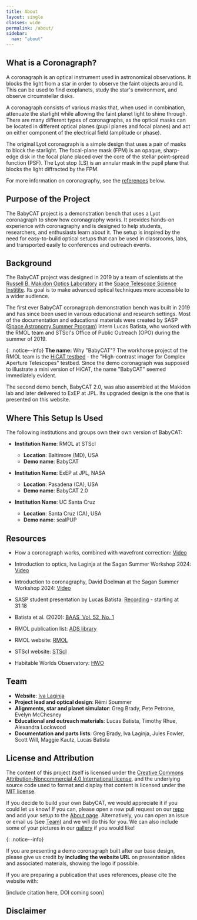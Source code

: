 ```yaml
---
title: About
layout: single
classes: wide
permalink: /about/
sidebar:
  nav: "about"
---
```


## What is a Coronagraph?

A coronagraph is an optical instrument used in astronomical observations. It blocks the light from a star in order to
observe the faint objects around it. This can be used to find exoplanets, study the star's environment, and observe
circumstellar disks.

A coronagraph consists of various masks that, when used in combination, attenuate the starlight while allowing the faint
planet light to shine through. There are many different types of coronagraphs, as the optical masks can be located in
different optical planes (pupil planes and focal planes) and act on either component of the electrical field (amplitude or phase).

The original Lyot coronagraph is a simple design that uses a pair of masks to block the starlight. The
focal-plane mask (FPM) is an opaque, sharp-edge disk in the focal plane placed over the core of the stellar point-spread
function (PSF). The Lyot stop (LS) is an annular mask in the pupil plane that blocks the light diffracted by the FPM.

For more information on coronagraphy, see the [references](#resources) below.

## Purpose of the Project

The BabyCAT project is a demonstration bench that uses a Lyot coronagraph to show how coronagraphy works. It provides 
hands-on experience with coronagraphy and is designed to help students, researchers, and enthusiasts learn about it.
The setup is inspired by the need for easy-to-build optical setups that can be used in classrooms, labs, and transported
easily to conferences and outreach events.

## Background

The BabyCAT project was designed in 2019 by a team of scientists at the
[Russell B. Makidon Optics Laboratory](https://www.stsci.edu/stsci-research/research-topics-and-programs/russell-b-makidon-optics-laboratory)
at the [Space Telescope Science Institite](https://www.stsci.edu/).
Its goal is to make advanced optical techniques more accessible to a wider audience.

The first ever BabyCAT coronagraph demonstration bench was built in 2019 and has since been used in various educational
and research settings. Most of the documentation and educational materials were created by SASP
([Space Astronomy Summer Program](https://www.stsci.edu/opportunities/space-astronomy-summer-program)) intern Lucas Batista,
who worked with the RMOL team and STScI's Office of Public Outreach (OPO) during the summer of 2019.

{: .notice--info}
**The name:** Why "BabyCAT"? The workhorse project of the RMOL team is the [HiCAT testbed](https://ui.adsabs.harvard.edu/abs/2024arXiv240912931S/abstract) - the
"High-contrast imager for Complex Aperture Telescopes" testbed. Since the demo coronagraph was supposed to illustrate a
mini version of HiCAT, the name "BabyCAT" seemed immediately evident.

The second demo bench, BabyCAT 2.0, was also assembled at the Makidon lab and later delivered to ExEP at JPL. Its
upgraded design is the one that is presented on this website. 

## Where This Setup Is Used

The following institutions and groups own their own version of BabyCAT:

- **Institution Name**: RMOL at STScI
  - **Location**: Baltimore (MD), USA
  - **Demo name**: BabyCAT

- **Institution Name**: ExEP at JPL, NASA
  - **Location**: Pasadena (CA), USA
  - **Demo name**: BabyCAT 2.0

- **Institution Name**: UC Santa Cruz
  - **Location**: Santa Cruz (CA), USA
  - **Demo name**: sealPUP

## Resources

- How a coronagraph works, combined with wavefront correction: [Video](https://www.youtube.com/watch?v=zkTHuqiH_1Y)
- Introduction to optics, Iva Laginja at the Sagan Summer Workshop 2024: [Video](https://www.youtube.com/watch?v=vq6YOuWVIuk)
- Introduction to coronagraphy, David Doelman at the Sagan Summer Workshop 2024: [Video](https://www.youtube.com/watch?v=SYHAL5hxEbQ)

- SASP student presentation by Lucas Batista: [Recording](https://cloudproject.hosted.panopto.com/Panopto/Pages/Viewer.aspx?id=9bb1e9b5-8229-426e-a6fc-aaa400fe927a) - starting at 31:18
- Batista et al. (2020): [BAAS, Vol. 52, No. 1](https://ui.adsabs.harvard.edu/abs/2020AAS...23520313B/abstract)
- RMOL publication list: [ADS library](https://ui.adsabs.harvard.edu/public-libraries/0jrikEsaQ6W3ubvGa3ZivA)
- RMOL website: [RMOL](https://www.stsci.edu/stsci-research/research-topics-and-programs/russell-b-makidon-optics-laboratory)
- STScI website: [STScI](https://www.stsci.edu/)
- Habitable Worlds Observatory: [HWO](https://habitableworldsobservatory.org/home)

## Team

- **Website**: [Iva Laginja](https://ivalaginja.github.io/)
- **Project lead and optical design**: Rémi Soummer
- **Alignments, star and planet simulator**: Greg Brady, Pete Petrone, Evelyn McChesney
- **Educational and outreach materials**: Lucas Batista, Timothy Rhue, Alexandra Lockwood
- **Documentation and parts lists**: Greg Brady, Iva Laginja, Jules Fowler, Scott Will, Maggie Kautz, Lucas Batista


## License and Attribution

The content of this project itself is licensed under the [Creative Commons Attribution-Noncommercial 4.0 International license](https://creativecommons.org/licenses/by-nc/4.0/deed.en),
and the underlying source code used to format and display that content is licensed under the [MIT license](https://github.com/ivalaginja/babycat/blob/main/LICENSE.md).

If you decide to build your own BabyCAT, we would appreciate it if you could let us know! If you can, please open a new
pull request on our [repo](https://github.com/ivalaginja/babycat) and add your setup to the [About page](https://github.com/ivalaginja/babycat/blob/103fcb7ee5d4079e2fa5718537a93478276de5b8/_pages/about.md?plain=1#L53).
Alternatively, you can open an issue or email us (see [Team](#team)) and we will do this for you. We can also
include some of your pictures in our [gallery](#gallery) if you would like!

{: .notice--info}

If you are presenting a demo coronagraph built after our base design, please give us credit by **including the website URL**
on presentation slides and associated materials, showing the logo if possible.

If you are preparing a publication that uses references, please cite the website with:

[include citation here, DOI coming soon]

## Disclaimer


